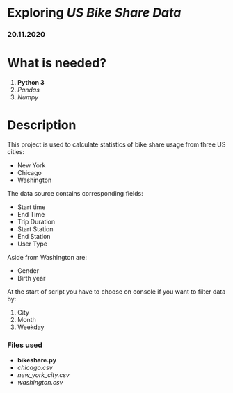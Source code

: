 
# Exploring _US Bike Share Data_
### 20.11.2020

 # What is needed?
 1. **Python 3**
 2. *Pandas*
 3. *Numpy*

 # Description
 This project is used to calculate statistics of bike share usage from three US cities:
* New York
* Chicago
* Washington

The data source contains corresponding fields:
* Start time
* End Time
* Trip Duration
* Start Station
* End Station
* User Type

Aside from Washington are:
* Gender
* Birth year

At the start of script you have to choose on console if you want to filter data by:
1. City
1. Month
1. Weekday


### Files used
* **bikeshare.py**
* _chicago.csv_
* _new_york_city.csv_
* _washington.csv_
